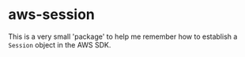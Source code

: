 # aws-session

This is a very small 'package' to help me remember how to establish a `Session` object in the AWS SDK.

